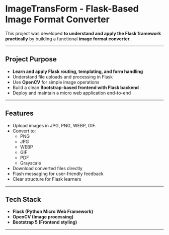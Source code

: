 # ImageTransForm - Flask-Based Image Format Converter

This project was developed **to understand and apply the Flask framework practically** by building a functional **image format converter**.

---

## Project Purpose

  - **Learn and apply Flask routing, templating, and form handling**  
  - Understand file uploads and processing in Flask  
  - Use **OpenCV** for simple image operations  
  - Build a clean **Bootstrap-based frontend with Flask backend**  
  - Deploy and maintain a micro web application end-to-end

---

## Features

- Upload images in JPG, PNG, WEBP, GIF.
- Convert to:
  - PNG
  - JPG
  - WEBP
  - GIF
  - PDF
  - Grayscale
- Download converted files directly
- Flash messaging for user-friendly feedback
- Clear structure for Flask learners

---

## Tech Stack

- **Flask (Python Micro Web Framework)**
- **OpenCV (Image processing)**
- **Bootstrap 5 (Frontend styling)**

---

